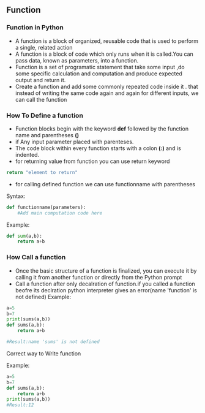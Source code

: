 ## Function

### Function in Python
- A function is a block of organized, reusable code that is used to perform a single, related action
- A function is a block of code which only runs when it is called.You can pass data, known as parameters, into a function.
- Function is a set of programatic statement that take some input ,do some specific calculation and computation
and produce expected output and return it.
- Create a function and add some commonly repeated code inside it . that instead of writing the same code again and again for different inputs, we can call the function

### How To Define a function

- Function blocks begin with the keyword **def** followed by the function name and parentheses **()**
- if Any input parameter placed with parenteses.
- The code block within every function starts with a colon **(:)** and is indented.
- for returning value from function you can use return keyword
```python
return "element to return"
```
- for calling defined function we can use functionname with parentheses 

Syntax:
```python
def functionname(parameters):
	#Add main computation code here 
```
Example:
```python
def sum(a,b):
    return a+b
```

### How Call a function
- Once the basic structure of a function is finalized, you can execute it by calling it from another function or directly from the Python prompt
- Call a function after only decalration of function.if you called a function beofre its declration python interpreter gives an error(name 'function' is not defined)
Example:
```python
a=5
b=7
print(sums(a,b))
def sums(a,b):
    return a+b

#Result:name 'sums' is not defined
```
Correct way to Write function

Example:
```python
a=5
b=7
def sums(a,b):
    return a+b
print(sums(a,b))
#Result:12
```

